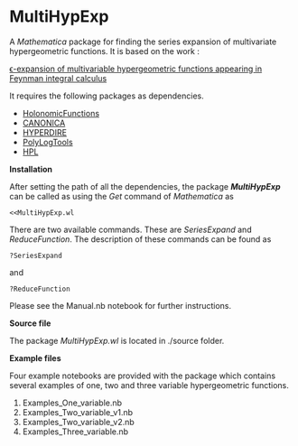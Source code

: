 # MultiHypExp

A *Mathematica* package for finding the series expansion of multivariate hypergeometric functions. It is based on the work :

[ϵ-expansion of multivariable hypergeometric functions appearing in Feynman integral calculus](https://www.sciencedirect.com/science/article/pii/S0550321323000743?via%3Dihub)

It requires the following packages as dependencies.

* [HolonomicFunctions](http://www3.risc.jku.at/research/combinat/software/ergosum/RISC/HolonomicFunctions.html)
* [CANONICA](https://github.com/christophmeyer/CANONICA)
* [HYPERDIRE](https://sites.google.com/site/loopcalculations/)
* [PolyLogTools](https://gitlab.com/pltteam/plt/-/tree/master)
* [HPL](https://www.physik.uzh.ch/data/HPL/)


**Installation**

After setting the path of all the dependencies, the package ***MultiHypExp*** can be called as using the *Get* command of *Mathematica* as

```
<<MultiHypExp.wl
```

There are two available commands. These are *SeriesExpand* and *ReduceFunction*. 
The description of these commands can be found as

```
?SeriesExpand
```
and

```
?ReduceFunction
```
Please see the Manual.nb notebook for further instructions.

**Source file**


The package *MultiHypExp.wl* is located in ./source folder.

**Example files**


Four example notebooks are provided with the package which contains several examples of one, two and three variable hypergeometric functions.
1. Examples_One_variable.nb
2. Examples_Two_variable_v1.nb 
3. Examples_Two_variable_v2.nb
4. Examples_Three_variable.nb
